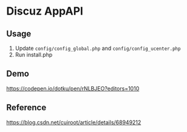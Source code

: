 # Discuz AppAPI

## Usage
1. Update `config/config_global.php` and `config/config_ucenter.php`
2. Run install.php

## Demo
https://codepen.io/dotku/pen/rNLBJEO?editors=1010

## Reference
https://blog.csdn.net/cuiroot/article/details/68949212

